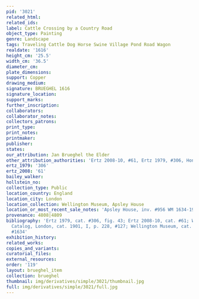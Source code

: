 ```yaml
---
pid: '3021'
related_html: 
related_ids: 
label: Cattle Crossing by a Country Road
object_type: Painting
genre: Landscape
tags: Traveling Cattle Dog Horse Swine Village Pond Road Wagon
realdate: '1616'
height_cm: '25.5'
width_cm: '36.5'
diameter_cm: 
plate_dimensions: 
support: Copper
drawing_medium: 
signature: BRUEGHEL 1616
signature_location: 
support_marks: 
further_inscription: 
collaborators: 
collaborator_notes: 
collectors_patrons: 
print_type: 
print_notes: 
printmaker: 
publisher: 
states: 
our_attribution: Jan Brueghel the Elder
other_attribution_authorities: 'Ertz 2008-10, #61, Ertz 1979, #306, Honig database'
ertz_1979: '306'
ertz_2008: '61'
bailey_walker: 
hollstein_no: 
collection_type: Public
location_country: England
location_city: London
location_collection: Wellington Museum, Apsley House
location_or_most_recent_sale_notes: 'Apsley House, inv. #956 WM 1634-1948 (Black 127)'
provenance: 4808|4809
bibliography: 'Ertz 1979, cat. #306, fig. 43; Ertz 2008-10, cat. #61; Wellington Collection
  Catalog, London, cat. 1901, I, p. 228, #127; Wellington Museum, cat. 1959, p. 38,
  #1634'
exhibition_history: 
related_works: 
copies_and_variants: 
curatorial_files: 
external_resources: 
order: '119'
layout: brueghel_item
collection: brueghel
thumbnail: img/derivatives/simple/3021/thumbnail.jpg
full: img/derivatives/simple/3021/full.jpg
---
```

